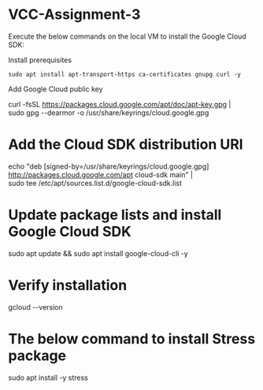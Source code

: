# VCC-Assignment-3
Execute the below commands on the local VM to install the Google Cloud SDK:

  Install prerequisites
  
    sudo apt install apt-transport-https ca-certificates gnupg curl -y

 Add Google Cloud public key

   curl -fsSL https://packages.cloud.google.com/apt/doc/apt-key.gpg | \
   sudo gpg --dearmor -o /usr/share/keyrings/cloud.google.gpg

# Add the Cloud SDK distribution URI
echo "deb [signed-by=/usr/share/keyrings/cloud.google.gpg] \
http://packages.cloud.google.com/apt cloud-sdk main" | \
sudo tee /etc/apt/sources.list.d/google-cloud-sdk.list

# Update package lists and install Google Cloud SDK
sudo apt update && sudo apt install google-cloud-cli -y

# Verify installation
gcloud --version

# The below command to install Stress package
sudo apt install -y stress
